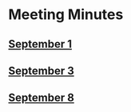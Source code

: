# Meeting Minutes

## [September 1](./MeetingMinutes/MM9-1.md)

## [September 3](./MeetingMinutes/MM9-3.md)

## [September 8](./MM98.md)

